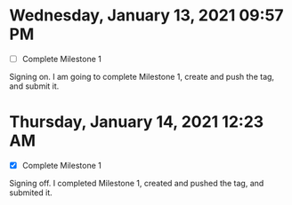 # Wednesday, January 13, 2021 09:57 PM
- [ ] Complete Milestone 1

Signing on. I am going to complete Milestone 1, create and push the tag, and submit it.

# Thursday, January 14, 2021 12:23 AM
- [X] Complete Milestone 1

Signing off. I completed Milestone 1, created and pushed the tag, and submited it.

